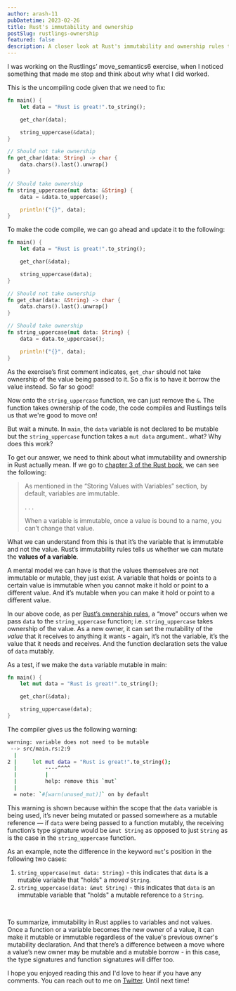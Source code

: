 ```yaml
---
author: arash-11
pubDatetime: 2023-02-26
title: Rust's immutability and ownership
postSlug: rustlings-ownership
featured: false
description: A closer look at Rust's immutability and ownership rules through Rustlings' move_semantics6 exercise.
---
```


I was working on the Rustlings’ move_semantics6 exercise, when I noticed something that made me stop and think about why what I did worked.

This is the uncompiling code given that we need to fix:

```rs
fn main() {
    let data = "Rust is great!".to_string();

    get_char(data);

    string_uppercase(&data);
}

// Should not take ownership
fn get_char(data: String) -> char {
    data.chars().last().unwrap()
}

// Should take ownership
fn string_uppercase(mut data: &String) {
    data = &data.to_uppercase();

    println!("{}", data);
}
```

To make the code compile, we can go ahead and update it to the following:

```rs
fn main() {
    let data = "Rust is great!".to_string();

    get_char(&data);

    string_uppercase(data);
}

// Should not take ownership
fn get_char(data: &String) -> char {
    data.chars().last().unwrap()
}

// Should take ownership
fn string_uppercase(mut data: String) {
    data = data.to_uppercase();

    println!("{}", data);
}
```

As the exercise’s first comment indicates, `get_char` should not take ownership of the value being passed to it. So a fix is to have it borrow the value instead. So far so good!

Now onto the `string_uppercase` function, we can just remove the `&`. The function takes ownership of the code, the code compiles and Rustlings tells us that we're good to move on!

But wait a minute. In `main`, the `data` variable is not declared to be mutable but the `string_uppercase` function takes a `mut data` argument.. what? Why does this work?

To get our answer, we need to think about what immutability and ownership in Rust actually mean. If we go to [chapter 3 of the Rust book](https://doc.rust-lang.org/book/ch03-01-variables-and-mutability.html), we can see the following:

> As mentioned in the “Storing Values with Variables” section, by default, variables are immutable.
>
> . . .
>
> When a variable is immutable, once a value is bound to a name, you can’t change that value.

What we can understand from this is that it’s the variable that is immutable and not the value. Rust’s immutability rules tells us whether we can mutate the **values of a variable**.

A mental model we can have is that the values themselves are not immutable or mutable, they just exist. A variable that holds or points to a certain value is immutable when you cannot make it hold or point to a different value. And it’s mutable when you can make it hold or point to a different value.

In our above code, as per <a href="https://doc.rust-lang.org/book/ch04-01-what-is-ownership.html" target="_blank" rel="noopener noreferrer">Rust’s ownership rules</a>, a “move” occurs when we pass `data` to the `string_uppercase` function; i.e. `string_uppercase` takes ownership of the value. As a new owner, it can set the mutability of the *value* that it receives to anything it wants - again, it’s not the variable, it’s the value that it needs and receives. And the function declaration sets the value of `data` mutably.

As a test, if we make the `data` variable mutable in main:

```rs
fn main() {
    let mut data = "Rust is great!".to_string();

    get_char(&data);

    string_uppercase(data);
}
```

The compiler gives us the following warning:

```sh
warning: variable does not need to be mutable
 --> src/main.rs:2:9
  |
2 |     let mut data = "Rust is great!".to_string();
  |         ----^^^^
  |         |
  |         help: remove this `mut`
  |
  = note: `#[warn(unused_mut)]` on by default
```

This warning is shown because within the scope that the `data` variable is being used, it’s never being mutated or passed somewhere as a mutable reference — if `data` were being passed to a function mutably, the receiving function’s type signature would be `&mut String` as opposed to just `String` as is the case in the `string_uppercase` function.

As an example, note the difference in the keyword `mut`'s position in the following two cases:

1. `string_uppercase(mut data: String)` - this indicates that `data` is a mutable variable that "holds" a _moved_ `String`.
2. `string_uppercase(data: &mut String)` - this indicates that `data` is an immutable variable that "holds" a mutable reference to a `String`.

<br />

To summarize, immutability in Rust applies to variables and not values. Once a function or a variable becomes the new owner of a value, it can make it mutable or immutable regardless of the value's previous owner's mutability declaration. And that there’s a difference between a move where a value’s new owner may be mutable and a mutable borrow - in this case, the type signatures and function signatures will differ too.

I hope you enjoyed reading this and I'd love to hear if you have any comments. You can reach out to me on [Twitter](https://twitter.com/arash11gt). Until next time!